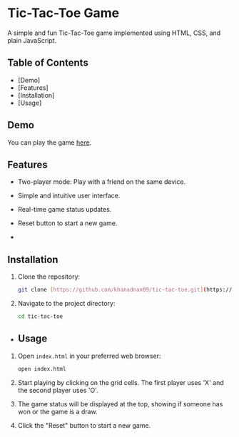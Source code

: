 # Tic-Tac-Toe Game

A simple and fun Tic-Tac-Toe game implemented using HTML, CSS, and plain JavaScript.

## Table of Contents

- [Demo]
- [Features]
- [Installation]
- [Usage]

## Demo

You can play the game [here](https://tic-tac-toe-81.netlify.app/).

## Features

- Two-player mode: Play with a friend on the same device.
- Simple and intuitive user interface.
- Real-time game status updates.
- Reset button to start a new game.

- 
## Installation

1. Clone the repository:
    ```bash
    git clone [https://github.com/khanadnan09/tic-tac-toe.git](https://github.com/khanadnan09/TIC-TAC-TOE)
    ```
2. Navigate to the project directory:
    ```bash
    cd tic-tac-toe
    ```


- ## Usage

1. Open `index.html` in your preferred web browser:
    ```bash
    open index.html
    ```

2. Start playing by clicking on the grid cells. The first player uses 'X' and the second player uses 'O'.

3. The game status will be displayed at the top, showing if someone has won or the game is a draw.

4. Click the "Reset" button to start a new game.
